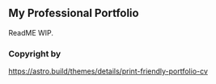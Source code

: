 ## My Professional Portfolio

ReadME WIP.


### Copyright by
https://astro.build/themes/details/print-friendly-portfolio-cv